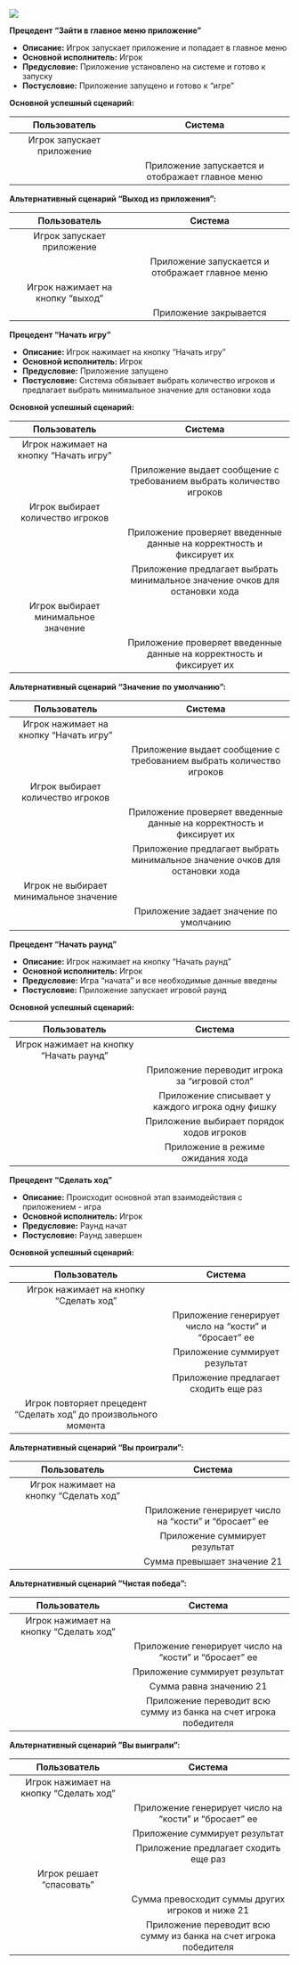 ﻿![](Aspose.Words.aac5d605-3a4c-48cf-ae4c-35229d6af140.001.png)

**Прецедент “Зайти в главное  меню приложение”**

- **Описание:** Игрок запускает приложение и попадает в главное меню
- **Основной исполнитель:** Игрок
- **Предусловие:** Приложение установлено на системе и готово к запуску
- **Постусловие:** Приложение запущено и готово к “игре”

**Основной успешный сценарий:**

|**Пользователь**|**Система**|
| :-: | :-: |
|Игрок запускает приложение||
||Приложение запускается и отображает главное меню|

**Альтернативный сценарий “Выход из приложения”:**

|**Пользователь**|**Система**|
| :-: | :-: |
|Игрок запускает приложение||
||Приложение запускается и отображает главное меню|
|Игрок нажимает на кнопку “выход”||
||Приложение закрывается|



**Прецедент “Начать игру”**

- **Описание:** Игрок нажимает на кнопку “Начать игру”
- **Основной исполнитель:** Игрок
- **Предусловие:** Приложение запущено
- **Постусловие:** Система обязывает выбрать количество игроков и предлагает выбрать минимальное значение для остановки хода

**Основной успешный сценарий:**

|**Пользователь**|**Система**|
| :-: | :-: |
|Игрок нажимает на кнопку “Начать игру”||
||Приложение выдает сообщение с требованием выбрать количество игроков|
|Игрок выбирает количество игроков||
||Приложение проверяет введенные данные на корректность и фиксирует их|
||Приложение предлагает выбрать минимальное значение очков для остановки хода|
|Игрок выбирает минимальное значение||
||Приложение проверяет введенные данные на корректность и фиксирует их|

**Альтернативный сценарий “Значение по умолчанию”:**

|**Пользователь**|**Система**|
| :-: | :-: |
|Игрок нажимает на кнопку “Начать игру”||
||Приложение выдает сообщение с требованием выбрать количество игроков|
|Игрок выбирает количество игроков||
||Приложение проверяет введенные данные на корректность и фиксирует их|
||Приложение предлагает выбрать минимальное значение очков для остановки хода|
|Игрок не выбирает минимальное значение||
||Приложение задает значение по умолчанию|


**Прецедент “Начать раунд”**

- **Описание:** Игрок нажимает на кнопку “Начать раунд”
- **Основной исполнитель:** Игрок
- **Предусловие:** Игра “начата” и все необходимые данные введены
- **Постусловие:** Приложение запускает игровой раунд

**Основной успешный сценарий:**

|**Пользователь**|**Система**|
| :-: | :-: |
|Игрок нажимает на кнопку “Начать раунд”||
||Приложение переводит игрока за “игровой стол”|
||Приложение списывает у каждого игрока одну фишку|
||Приложение выбирает порядок ходов игроков|
||Приложение в режиме ожидания хода|


**Прецедент “Сделать ход”**

- **Описание:** Происходит основной этап взаимодействия с приложением - игра
- **Основной исполнитель:** Игрок
- **Предусловие:** Раунд начат 
- **Постусловие:** Раунд завершен

**Основной успешный сценарий:**

|**Пользователь**|**Система**|
| :-: | :-: |
|Игрок нажимает на кнопку “Сделать ход”||
||Приложение генерирует число на “кости” и “бросает” ее|
||Приложение суммирует результат|
||Приложение предлагает сходить еще раз|
|Игрок повторяет прецедент “Сделать ход” до произвольного момента||

**Альтернативный сценарий “Вы проиграли”:**

|**Пользователь**|**Система**|
| :-: | :-: |
|Игрок нажимает на кнопку “Сделать ход”||
||Приложение генерирует число на “кости” и “бросает” ее|
||Приложение суммирует результат|
||Сумма превышает значение 21|

**Альтернативный сценарий ”Чистая победа”:**

|**Пользователь**|**Система**|
| :-: | :-: |
|Игрок нажимает на кнопку “Сделать ход”||
||Приложение генерирует число на “кости” и “бросает” ее|
||Приложение суммирует результат|
||Сумма равна значению 21|
||Приложение переводит всю сумму из банка на счет игрока победителя|

**Альтернативный сценарий ”Вы выиграли”:**

|**Пользователь**|**Система**|
| :-: | :-: |
|Игрок нажимает на кнопку “Сделать ход”||
||Приложение генерирует число на “кости” и “бросает” ее|
||Приложение суммирует результат|
||Приложение предлагает сходить еще раз|
|Игрок решает “спасовать”||
||Сумма превосходит суммы других игроков и ниже 21|
||Приложение переводит всю сумму из банка на счет игрока победителя|

